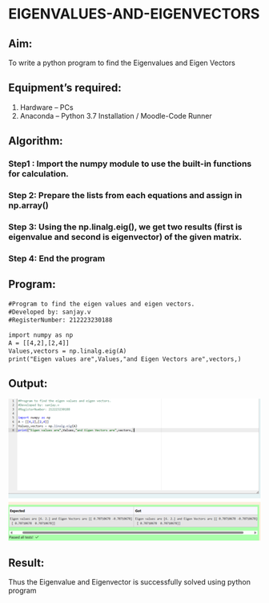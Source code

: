 # EIGENVALUES-AND-EIGENVECTORS
## Aim:
To write a python program to find the Eigenvalues and Eigen Vectors
## Equipment’s required:
1. 	Hardware – PCs
2. 	Anaconda – Python 3.7 Installation / Moodle-Code Runner
## Algorithm:
### Step1 : Import the numpy module to use the built-in functions for calculation.
### Step 2: Prepare the lists from each equations and assign in np.array()
### Step 3: Using the np.linalg.eig(),  we get two results (first is eigenvalue and second is eigenvector) of the given matrix.
### Step 4: End the program

## Program:
```
#Program to find the eigen values and eigen vectors.
#Developed by: sanjay.v
#RegisterNumber: 212223230188
```
```
import numpy as np
A = [[4,2],[2,4]]
Values,vectors = np.linalg.eig(A)
print("Eigen values are",Values,"and Eigen Vectors are",vectors,)
```
## Output:
![alt text](image.png)
## Result:
Thus the Eigenvalue and Eigenvector is successfully solved using python program
